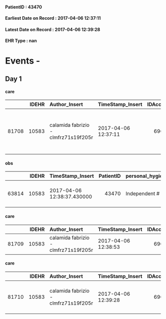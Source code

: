 
#### PatientID : 43470
#### Earliest Date on Record : 2017-04-06 12:37:11
#### Latest Date on Record : 2017-04-06 12:39:28
#### EHR Type : nan

# Events - 

## Day 1

#### care
|       |   IDEHR | Author_Insert                        | TimeStamp_Insert    |   IDAccess | EHRType   |   PatientID |   IDTERAPIE_OUTPAT_VIDAS | ds_dose   | opt_via_di_somm   | ds_ora                               | dt_data_inizio      |   opt_pregressa |   opt_somm_terapia |   opt_estemporanea |   opt_termina |   opt_somm_in_pompa | opt_farmaco                                    |
|------:|--------:|:-------------------------------------|:--------------------|-----------:|:----------|------------:|-------------------------:|:----------|:------------------|:-------------------------------------|:--------------------|----------------:|-------------------:|-------------------:|--------------:|--------------------:|:-----------------------------------------------|
| 81708 |   10583 | calamida fabrizio - clmfrz71s19f205r | 2017-04-06 12:37:11 |      69672 | amb       |       43470 |                    59330 | 2 cp      | oral # 0 = 0      | 08 # 8 = 0; 12 # 12 = 0; 19 # 19 = 0 | 2017-04-06 00:00:00 |               1 |                  0 |                  0 |             0 |                   0 | pancrelipase (creon cps rev 150 mg) # 1043 = 0 |

#### obs
|       |   IDEHR | TimeStamp_Insert           |   PatientID | personal_hygiene   | speech            | active_diuresis     | motor_performance                                            | mood         | diet     | cognitive_state   | feces_elimination   | consumption_help   |
|------:|--------:|:---------------------------|------------:|:-------------------|:------------------|:--------------------|:-------------------------------------------------------------|:-------------|:---------|:------------------|:--------------------|:-------------------|
| 63814 |   10583 | 2017-04-06 12:38:37.430000 |       43470 | Independent # 0    | fluent speech # 0 | active diuresis # 0 | 70% - Patient unable to work, take care of himself pu√≤ # 07 | sadness # 11 | Free # 0 | Polished # 2      | Independent # 0     | Independent # 0    |

#### care
|       |   IDEHR | Author_Insert                        | TimeStamp_Insert    |   IDAccess | EHRType   |   PatientID |   IDTERAPIE_OUTPAT_VIDAS | ds_altro_farmaco   | ds_dose   | opt_via_di_somm   | ds_ora      | dt_data_inizio      |   opt_pregressa |   opt_somm_terapia |   opt_estemporanea |   opt_termina |   opt_somm_in_pompa | opt_farmaco                  |
|------:|--------:|:-------------------------------------|:--------------------|-----------:|:----------|------------:|-------------------------:|:-------------------|:----------|:------------------|:------------|:--------------------|----------------:|-------------------:|-------------------:|--------------:|--------------------:|:-----------------------------|
| 81709 |   10583 | calamida fabrizio - clmfrz71s19f205r | 2017-04-06 12:38:53 |      69672 | amb       |       43470 |                    59331 | remeron cp 15 mg   | 1/2 cp    | oral # 0 = 0      | 20 # 20 = 0 | 2017-04-06 00:00:00 |               1 |                  0 |                  0 |             0 |                   0 | other (see notes) # 2004 = 0 |

#### care
|       |   IDEHR | Author_Insert                        | TimeStamp_Insert    |   IDAccess | EHRType   |   PatientID |   IDTERAPIE_OUTPAT_VIDAS | ds_dose   | opt_via_di_somm   | ds_ora      | dt_data_inizio      |   opt_pregressa |   opt_somm_terapia |   opt_estemporanea |   opt_termina |   opt_somm_in_pompa | opt_farmaco                                            |
|------:|--------:|:-------------------------------------|:--------------------|-----------:|:----------|------------:|-------------------------:|:----------|:------------------|:------------|:--------------------|----------------:|-------------------:|-------------------:|--------------:|--------------------:|:-------------------------------------------------------|
| 81710 |   10583 | calamida fabrizio - clmfrz71s19f205r | 2017-04-06 12:39:28 |      69672 | amb       |       43470 |                    59332 | 30 gtt    | oral # 0 = 0      | 20 # 20 = 0 | 2017-04-06 00:00:00 |               1 |                  0 |                  0 |             0 |                   0 | alprazolam (alprazolam os gtt 0.75 mg / ml) # 1873 = 0 |


